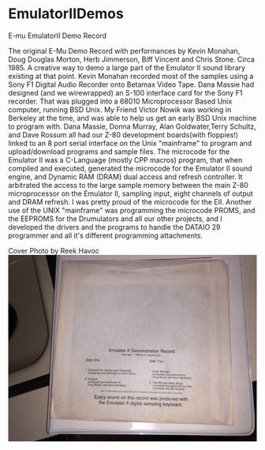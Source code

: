 # EmulatorIIDemos
E-mu EmulatorII Demo Record

The original E-Mu Demo Record with performances by Kevin Monahan, Doug Douglas Morton, Herb Jimmerson, Biff Vincent and Chris Stone. Circa 1985. A creative way to demo a large part of the Emulator II sound library existing at that point. Kevin Monahan recorded most of the samples using a Sony F1 Digital Audio Recorder onto Betamax Video Tape. Dana Massie had designed (and we wirewrapped) an S-100 interface card for the Sony F1 recorder. That was plugged into a 68010 Microprocessor Based Unix computer, running BSD Unix. My Friend Victor Nowik was working in Berkeley at the time, and was able to help us get an early BSD Unix machine to program with. Dana Massie, Donna Murray, Alan Goldwater,Terry Schultz, and Dave Rossum all had our Z-80 development boards(with floppies!) linked to an 8 port serial interface on the Unix "mainframe" to program and upload/download programs and sample files.  The microcode for the Emulator II was a C-Language (mostly CPP macros) program, that when compiled and executed, generated the microcode for the Emulator II sound engine, and Dynamic RAM (DRAM) dual access and refresh controller. It arbitrated the access to the large sample memory between the main Z-80 microprocessor on the Emulator II, sampling input, eight channels of output and DRAM refresh. I was pretty proud of the microcode for the EII.
Another use of the UNIX "mainframe" was programming the microcode PROMS, and the EEPROMS for the Drumulators and all our other projects, and I developed the drivers and the programs to handle the DATAIO 29 programmer and all it's different programming attachments.

Cover Photo by Reek Havoc
![E-mu EmulatorII Demo Record](cover.jpg)
